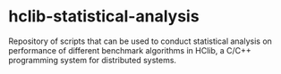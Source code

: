 # hclib-statistical-analysis
Repository of scripts that can be used to conduct statistical analysis on performance of different benchmark algorithms in HClib, a C/C++ programming system for distributed systems.

